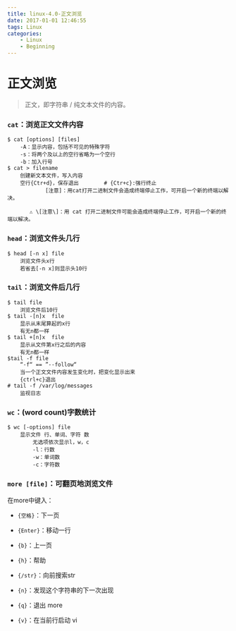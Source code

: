 ```yaml
---
title: linux-4.0-正文浏览
date: 2017-01-01 12:46:55
tags: Linux
categories:
	- Linux
	- Beginning
---
```


# 正文浏览

> 正文，即字符串 / 纯文本文件的内容。

### `cat`：浏览正文文件内容

```
$ cat [options] [files]
    -A：显示内容，包括不可见的特殊字符
    -s：将两个及以上的空行省略为一个空行
    -b：加入行号
$ cat > filename
    创建新文本文件，写入内容
    空行{Ctr+d}，保存退出        # {Ctr+c}:强行终止
            [注意]：用cat打开二进制文件会造成终端停止工作，可开启一个新的终端以解决。
```

           ⚠️ \[注意\]：用 cat 打开二进制文件可能会造成终端停止工作，可开启一个新的终端以解决。

### `head`：浏览文件头几行

```
$ head [-n x] file
    浏览文件头x行
    若省去[-n x]则显示头10行
```

### `tail`：浏览文件后几行

```
$ tail file
    浏览文件后10行
$ tail -[n]x  file
    显示从末尾算起的x行
    有无n都一样
$ tail +[n]x  file
    显示从文件第x行之后的内容
    有无n都一样
$tail -f file
    “-f“ == ”--follow“
    当一个正文文件内容发生变化时，把变化显示出来
    {ctrl+c}退出
# tail -f /var/log/messages
    监视日志
```

### `wc`：(word count)字数统计

```
$ wc [-options] file
    显示文件 行、单词、字符 数
        无选项依次显示l，w，c
        -l：行数
        -w：单词数
        -c：字符数
```

### `more [file]`：可翻页地浏览文件

在more中键入：

- `{空格}`：下一页
  
- `{Enter}`：移动一行
  
- `{b}`：上一页
  
- `{h}`：帮助
  
- `{/str}`：向前搜索str

- `{n}`：发现这个字符串的下一次出现

- `{q}`：退出 more
  
- `{v}`：在当前行启动 vi
